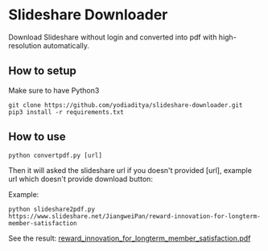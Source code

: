 # Slideshare Downloader

Download Slideshare without login and converted into pdf with high-resolution automatically.

## How to setup

Make sure to have Python3

```
git clone https://github.com/yodiaditya/slideshare-downloader.git
pip3 install -r requirements.txt
```

## How to use

```
python convertpdf.py [url]
```

Then it will asked the slideshare url if you doesn't provided [url], example url which doesn't provide download button:

Example:

```
python slideshare2pdf.py https://www.slideshare.net/JiangweiPan/reward-innovation-for-longterm-member-satisfaction
```

See the result: [reward_innovation_for_longterm_member_satisfaction.pdf]('reward_innovation_for_longterm_member_satisfaction.pdf')
